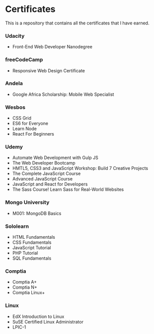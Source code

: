 # Certificates

This is a repository that contains all the certificates that I have earned.

### Udacity

* Front-End Web Developer Nanodegree

### freeCodeCamp

* Responsive Web Design Certificate

### Andela

* Google Africa Scholarship: Mobile Web Specialist

### Wesbos

* CSS Grid
* ES6 for Everyone
* Learn Node
* React For Beginners

### Udemy

* Automate Web Development with Gulp JS
* The Web Developer Bootcamp
* HMTL5, CSS3 and JavaScript Workshop: Build 7 Creative Projects
* The Complete JavaScript Course
* Advanced JavaScript Course
* JavaScript and React for Developers
* The Sass Course! Learn Sass for Real-World Websites

### Mongo University

* M001: MongoDB Basics

### Sololearn

* HTML Fundamentals
* CSS Fundamentals
* JavaScript Tutorial
* PHP Tutorial
* SQL Fundamentals

### Comptia

* Comptia A+
* Comptia N+
* Comptia Linux+

### Linux

* EdX Introduction to Linux
* SuSE Certified Linux Administrator
* LPIC-1
